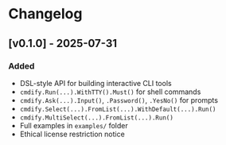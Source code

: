 # Changelog

## [v0.1.0] - 2025-07-31

### Added
- DSL-style API for building interactive CLI tools
- `cmdify.Run(...).WithTTY().Must()` for shell commands
- `cmdify.Ask(...).Input()`, `.Password()`, `.YesNo()` for prompts
- `cmdify.Select(...).FromList(...).WithDefault(...).Run()`
- `cmdify.MultiSelect(...).FromList(...).Run()`
- Full examples in `examples/` folder
- Ethical license restriction notice